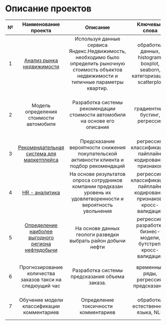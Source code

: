  # Описание проектов
<table>
    <thead>
        <tr>
            <th>№</th>
            <th>Наименование проекта</th>
            <th>Описание</th>
            <th>Ключевые слова</th>
            <th>Стек</th>
        </tr>
    </thead>
    <tbody>
        <tr>
            <td rowspan=1 align="center">1</td>
            <td align="center">
             <a href="https://github.com/alexsoldatova/Yandex_praktikum_projects/tree/main/advertisements_apartments">Анализ рынка недвижимости</a>
            </td>
            <td align="center">Используя данные сервиса Яндекс.Недвижимость, 
             необходимо было определить рыночную стоимость объектов недвижимости и типичные параметры квартир.</td>
            <td align="center">обработка данных, histogram, boxplot, seaborn,
категоризация, scatterplot</td>
            <td align="center">python, pandas, matplotlib</td>
        </tr>
        <tr>
            <td align="center">2</td>
            <td align="center">Модель определения стоимости автомобиля</td>
            <td align="center">Разработка системы рекомендации стоимости автомобиля на основе его описания</td>
            <td align="center">градиентный бустинг, регрессия</td>
            <td align="center">python, pandas, numpy, statsmodels, sklearn, LGBM, matplotlib</td>
        </tr>
        <tr>
            <td align="center">3</td>
            <td align="center">
             <a href="https://github.com/alexsoldatova/Yandex_praktikum_projects/tree/main/Personal%20recommendations">Рекомендательная система для маркетплейса</a>
            </td>
            <td align="center">Предсказание вероятности снижения покупательской активности клиента и подбор рекомендаций</td>
            <td align="center">регрессия, классификация, пайплайн, кодирование признаков</td>
            <td align="center">python, pandas, sklearn, seaborn, shap</td>
        </tr>
        <tr>
            <td align="center">4</td>
            <td align="center">
             <a href="https://github.com/alexsoldatova/Yandex_praktikum_projects/tree/main/HR%20analytics">HR - аналитика</a>
             </td>
            <td align="center">На основе результатов опроса сотрудников компании предказан уровень их удовлетворенности и вероятность увольнения</td>
            <td align="center">регрессия, классификация, пайплайн, кодирование признаков, кросс-валидация</td>
            <td align="center">python, pandas, sklearn, seaborn, shap</td>
        </tr>
        <tr>
            <td align="center">5</td>
            <td align="center">
            <a href="https://github.com/alexsoldatova/Yandex_praktikum_projects/tree/main/Well_locations_bootstrap">Определение наиболее выгодного региона нефтедобычи</a>
            </td>
            <td align="center">На основе данных геологи разведки выбрать район добычи нефти</td>
            <td align="center">регрессия, разработка бизнес-модели, бутстреп, кросс-валидация</td>
            <td align="center">python, pandas, sklearn, scipy</td>
        </tr>
        <tr>
            <td align="center">6</td>
            <td align="center">Прогнозирование количества заказов такси на следюущий час</td>
            <td align="center">Разработка системы предсказания объема заказа.</td>
            <td align="center">временные ряды, регрессия, предсказания</td>
            <td align="center">python, pandas, numpy, statsmodels, sklearn</td>
        </tr>
        <tr>
            <td align="center">7</td>
            <td align="center">Обучение модели классификации комментариев</td>
            <td align="center"> Определение токсичности комментариев</td>
            <td align="center"> обработка естественного языка, NLP</td>
            <td align="center">python, pandas, tf-idf, BERT, nltk</td>
        </tr>
    </tbody>
</table>

